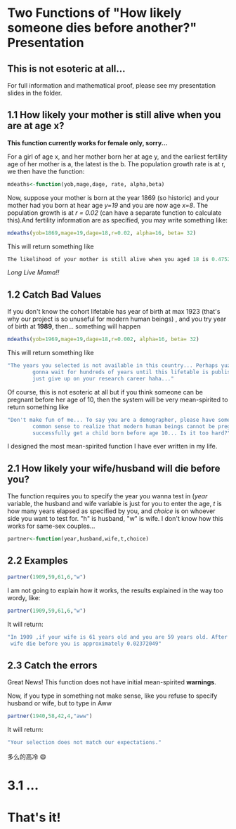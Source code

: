 # Two Functions of "How likely someone dies before another?" Presentation
## This is not esoteric at all...

For full information and mathematical proof, please see my presentation slides in the folder.

## 1.1 How likely your mother is still alive when you are at age x?

**This function currently works for female only, sorry...**

For a girl of age x, and her mother born her at age y, and the earliest fertility age of her mother 
is a, the latest is the b. The population growth rate is at r, we then have the function:
```r
mdeaths<-function(yob,mage,dage, rate, alpha,beta)
```

Now, suppose your mother is born at the year 1869 (so historic) and your mother had you born at hear age *y=19*
and you are now age *x=8*. The population growth is at *r = 0.02* (can have a separate function to calculate this).And 
fertility information are as specified, you may write something like:

```r
mdeaths(yob=1869,mage=19,dage=18,r=0.02, alpha=16, beta= 32)
```
This will return something like
```r
The likelihood of your mother is still alive when you aged 18 is 0.4752119 with absolute error < 5.3e-15
```

*Long Live Mama!!*

## 1.2 Catch Bad Values
If you don't know the cohort lifetable has year of birth at max 1923 (that's why our project is so unuseful for modern human beings)
, and you try year of birth at **1989**, then... something will happen
```r
mdeaths(yob=1969,mage=19,dage=18,r=0.002, alpha=16, beta= 32)
```
This will return something like
```r
"The years you selected is not available in this country... Perhaps yuz
        gonna wait for hundreds of years until this lifetable is published, or
        just give up on your research career haha..."
```
Of course, this is not esoteric at all but if you think someone can be pregnant before her age of 10, then the system
will be very mean-spirited to return something like
```r
"Don't make fun of me... To say you are a demographer, please have some
        common sense to realize that modern human beings cannot be pregnant and 
        successfully get a child born before age 10... Is it too hard?"
```
I designed the most mean-spirited function I have ever written in my life.

## 2.1 How likely your wife/husband will die before you?

The function requires you to specify the year you wanna test in (*year* variable, the husband and wife variable is just
for you to enter the age, *t* is how many years elapsed as specified by you, and *choice* is on whoever side you want to
test for. "h" is husband, "w" is wife. 
I don't know how this works for same-sex couples...


```r
partner<-function(year,husband,wife,t,choice)
```

## 2.2 Examples

```r
partner(1909,59,61,6,"w")
```

I am not going to explain how it works, the results explained in the way too wordy, like:

```r
partner(1909,59,61,6,"w")
```

It will return:
```r
"In 1909 ,if your wife is 61 years old and you are 59 years old. After  6 years, the probability of your  
 wife die before you is approximately 0.02372049" 
```

## 2.3 Catch the errors
Great News! This function does not have initial mean-spirited **warnings**.

Now, if you type in something not make sense, like you refuse to specify husband or wife, but to type in Aww

```r
partner(1940,58,42,4,"aww")
```

It will return:
```r
"Your selection does not match our expectations."
```
多么的高冷 :smile:

# 3.1 ...
# That's it!
